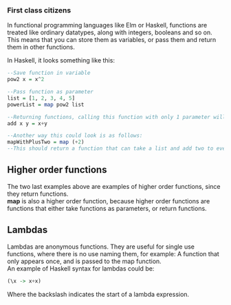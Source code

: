 ### First class citizens

In functional programming languages like Elm or Haskell, functions are treated like ordinary datatypes, along with integers, booleans and so on. This means that you can store them as variables, or pass them and return them in other functions.  

In Haskell, it looks something like this:  

```haskell
--Save function in variable
pow2 x = x^2

--Pass function as parameter
list = [1, 2, 3, 4, 5]
powerList = map pow2 list

--Returning functions, calling this function with only 1 parameter will, due to functions with multiple parameters being curried, return a function that can take the other parameter
add x y = x+y

--Another way this could look is as follows:
mapWithPlusTwo = map (+2)
--This should return a function that can take a list and add two to every entry.

```

## Higher order functions
The two last examples above are examples of higher order functions, since they return functions.  
**map** is also a higher order function, because higher order functions are functions that either take functions as parameters, or return functions.

## Lambdas
Lambdas are anonymous functions. They are useful for single use functions, where there is no use naming them, for example: A function that only appears once, and is passed to the map function.  
An example of Haskell syntax for lambdas could be:
```haskell
(\x -> x+x)
```
Where the backslash indicates the start of a lambda expression.